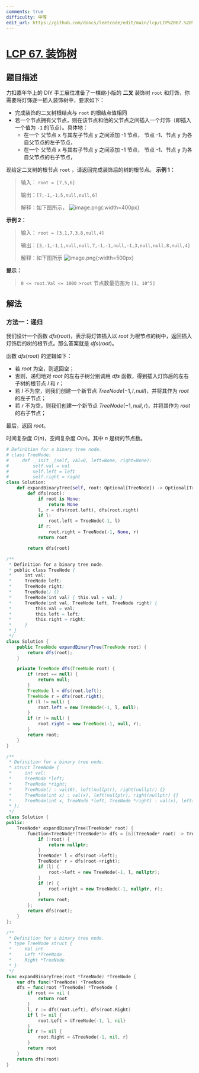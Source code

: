 ```yaml
---
comments: true
difficulty: 中等
edit_url: https://github.com/doocs/leetcode/edit/main/lcp/LCP%2067.%20%E8%A3%85%E9%A5%B0%E6%A0%91/README.md
---
```


# [LCP 67. 装饰树](https://leetcode.cn/problems/KnLfVT)

## 题目描述

<!-- 这里写题目描述 -->

力扣嘉年华上的 DIY 手工展位准备了一棵缩小版的 **二叉** 装饰树 `root` 和灯饰，你需要将灯饰逐一插入装饰树中，要求如下：

-   完成装饰的二叉树根结点与 `root` 的根结点值相同
-   若一个节点拥有父节点，则在该节点和他的父节点之间插入一个灯饰（即插入一个值为 `-1` 的节点）。具体地：
    -   在一个 父节点 x 与其左子节点 y 之间添加 -1 节点， 节点 -1、节点 y 为各自父节点的左子节点，
    -   在一个 父节点 x 与其右子节点 y 之间添加 -1 节点， 节点 -1、节点 y 为各自父节点的右子节点，

现给定二叉树的根节点 `root` ，请返回完成装饰后的树的根节点。
**示例 1：**

> 输入：
> `root = [7,5,6]`
>
> 输出：`[7,-1,-1,5,null,null,6]`
>
> 解释：如下图所示，
> ![image.png](https://fastly.jsdelivr.net/gh/doocs/leetcode@main/lcp/LCP%2067.%20%E8%A3%85%E9%A5%B0%E6%A0%91/images/1663575757-yRLGaq-image.png){:width=400px}

**示例 2：**

> 输入：
> `root = [3,1,7,3,8,null,4]`
>
> 输出：`[3,-1,-1,1,null,null,7,-1,-1,null,-1,3,null,null,8,null,4]`
>
> 解释：如下图所示
> ![image.png](https://fastly.jsdelivr.net/gh/doocs/leetcode@main/lcp/LCP%2067.%20%E8%A3%85%E9%A5%B0%E6%A0%91/images/1663577920-sjrAYH-image.png){:width=500px}

**提示：**

> `0 <= root.Val <= 1000` >`root` 节点数量范围为 `[1, 10^5]`

## 解法

### 方法一：递归

我们设计一个函数 $dfs(root)$，表示将灯饰插入以 $root$ 为根节点的树中，返回插入灯饰后的树的根节点。那么答案就是 $dfs(root)$。

函数 $dfs(root)$ 的逻辑如下：

-   若 $root$ 为空，则返回空；
-   否则，递归地对 $root$ 的左右子树分别调用 $dfs$ 函数，得到插入灯饰后的左右子树的根节点 $l$ 和 $r$；
-   若 $l$ 不为空，则我们创建一个新节点 $TreeNode(-1, l, null)$，并将其作为 $root$ 的左子节点；
-   若 $r$ 不为空，则我们创建一个新节点 $TreeNode(-1, null, r)$，并将其作为 $root$ 的右子节点；

最后，返回 $root$。

时间复杂度 $O(n)$，空间复杂度 $O(n)$。其中 $n$ 是树的节点数。

<!-- tabs:start -->

```python
# Definition for a binary tree node.
# class TreeNode:
#     def __init__(self, val=0, left=None, right=None):
#         self.val = val
#         self.left = left
#         self.right = right
class Solution:
    def expandBinaryTree(self, root: Optional[TreeNode]) -> Optional[TreeNode]:
        def dfs(root):
            if root is None:
                return None
            l, r = dfs(root.left), dfs(root.right)
            if l:
                root.left = TreeNode(-1, l)
            if r:
                root.right = TreeNode(-1, None, r)
            return root

        return dfs(root)
```

```java
/**
 * Definition for a binary tree node.
 * public class TreeNode {
 *     int val;
 *     TreeNode left;
 *     TreeNode right;
 *     TreeNode() {}
 *     TreeNode(int val) { this.val = val; }
 *     TreeNode(int val, TreeNode left, TreeNode right) {
 *         this.val = val;
 *         this.left = left;
 *         this.right = right;
 *     }
 * }
 */
class Solution {
    public TreeNode expandBinaryTree(TreeNode root) {
        return dfs(root);
    }

    private TreeNode dfs(TreeNode root) {
        if (root == null) {
            return null;
        }
        TreeNode l = dfs(root.left);
        TreeNode r = dfs(root.right);
        if (l != null) {
            root.left = new TreeNode(-1, l, null);
        }
        if (r != null) {
            root.right = new TreeNode(-1, null, r);
        }
        return root;
    }
}
```

```cpp
/**
 * Definition for a binary tree node.
 * struct TreeNode {
 *     int val;
 *     TreeNode *left;
 *     TreeNode *right;
 *     TreeNode() : val(0), left(nullptr), right(nullptr) {}
 *     TreeNode(int x) : val(x), left(nullptr), right(nullptr) {}
 *     TreeNode(int x, TreeNode *left, TreeNode *right) : val(x), left(left), right(right) {}
 * };
 */
class Solution {
public:
    TreeNode* expandBinaryTree(TreeNode* root) {
        function<TreeNode*(TreeNode*)> dfs = [&](TreeNode* root) -> TreeNode* {
            if (!root) {
                return nullptr;
            }
            TreeNode* l = dfs(root->left);
            TreeNode* r = dfs(root->right);
            if (l) {
                root->left = new TreeNode(-1, l, nullptr);
            }
            if (r) {
                root->right = new TreeNode(-1, nullptr, r);
            }
            return root;
        };
        return dfs(root);
    }
};
```

```go
/**
 * Definition for a binary tree node.
 * type TreeNode struct {
 *     Val int
 *     Left *TreeNode
 *     Right *TreeNode
 * }
 */
func expandBinaryTree(root *TreeNode) *TreeNode {
	var dfs func(*TreeNode) *TreeNode
	dfs = func(root *TreeNode) *TreeNode {
		if root == nil {
			return root
		}
		l, r := dfs(root.Left), dfs(root.Right)
		if l != nil {
			root.Left = &TreeNode{-1, l, nil}
		}
		if r != nil {
			root.Right = &TreeNode{-1, nil, r}
		}
		return root
	}
	return dfs(root)
}
```

<!-- tabs:end -->

<!-- end -->

